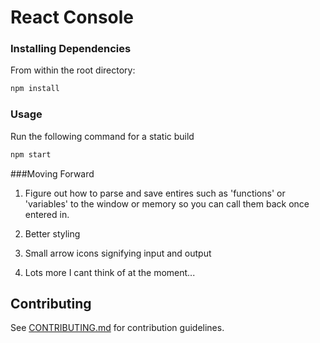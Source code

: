 # React Console

### Installing Dependencies
From within the root directory:
```sh
npm install
```

### Usage
Run the following command for a static build
```sh
npm start
```

###Moving Forward
1. Figure out how to parse and save entires such as 'functions' or 'variables' to the window or memory so you can call them back once entered in. 

2. Better styling

3. Small arrow icons signifying input and output 

4. Lots more I cant think of at the moment...


## Contributing

See [CONTRIBUTING.md](CONTRIBUTING.md) for contribution guidelines.
